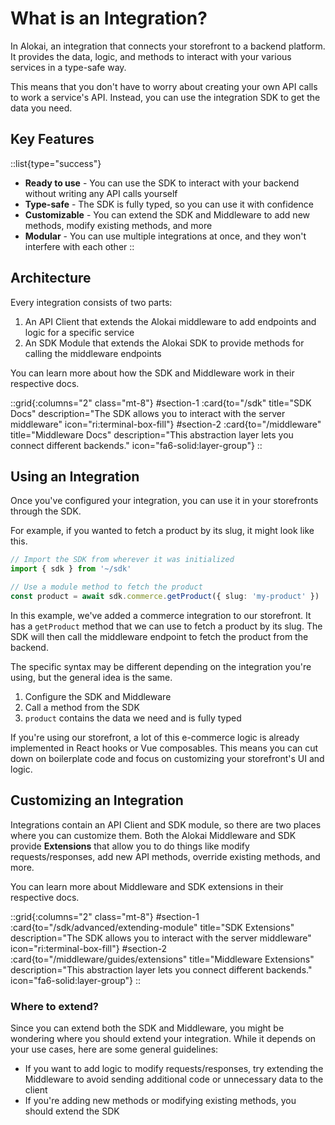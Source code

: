# What is an Integration?

In Alokai, an integration that connects your storefront to a backend platform. It provides the data, logic, and methods to interact with your various services in a type-safe way.

This means that you don't have to worry about creating your own API calls to work a service's API. Instead, you can use the integration SDK to get the data you need.

## Key Features

::list{type="success"}
- **Ready to use** - You can use the SDK to interact with your backend without writing any API calls yourself
- **Type-safe** - The SDK is fully typed, so you can use it with confidence
- **Customizable** - You can extend the SDK and Middleware to add new methods, modify existing methods, and more
- **Modular** - You can use multiple integrations at once, and they won't interfere with each other
::

## Architecture

Every integration consists of two parts:

1. An API Client that extends the Alokai middleware to add endpoints and logic for a specific service
2. An SDK Module that extends the Alokai SDK to provide methods for calling the middleware endpoints

You can learn more about how the SDK and Middleware work in their respective docs.

::grid{:columns="2" class="mt-8"}
#section-1
:card{to="/sdk" title="SDK Docs" description="The SDK allows you to interact with the server middleware" icon="ri:terminal-box-fill"}
#section-2
:card{to="/middleware" title="Middleware Docs" description="This abstraction layer lets you connect different backends." icon="fa6-solid:layer-group"}
::

## Using an Integration

Once you've configured your integration, you can use it in your storefronts through the SDK.

For example, if you wanted to fetch a product by its slug, it might look like this. 

```ts
// Import the SDK from wherever it was initialized
import { sdk } from '~/sdk'

// Use a module method to fetch the product
const product = await sdk.commerce.getProduct({ slug: 'my-product' })
```

In this example, we've added a commerce integration to our storefront. It has a `getProduct` method that we can use to fetch a product by its slug. The SDK will then call the middleware endpoint to fetch the product from the backend.

The specific syntax may be different depending on the integration you're using, but the general idea is the same.

1. Configure the SDK and Middleware
2. Call a method from the SDK
3. `product` contains the data we need and is fully typed

If you're using our storefront, a lot of this e-commerce logic is already implemented in React hooks or Vue composables. This means you can cut down on boilerplate code and focus on customizing your storefront's UI and logic.

## Customizing an Integration

Integrations contain an API Client and SDK module, so there are two places where you can customize them. Both the Alokai Middleware and SDK provide **Extensions** that allow you to do things like modify requests/responses, add new API methods, override existing methods, and more. 

You can learn more about Middleware and SDK extensions in their respective docs.

::grid{:columns="2" class="mt-8"}
#section-1
:card{to="/sdk/advanced/extending-module" title="SDK Extensions" description="The SDK allows you to interact with the server middleware" icon="ri:terminal-box-fill"}
#section-2
:card{to="/middleware/guides/extensions" title="Middleware Extensions" description="This abstraction layer lets you connect different backends." icon="fa6-solid:layer-group"}
::

### Where to extend?

Since you can extend both the SDK and Middleware, you might be wondering where you should extend your integration. While it depends on your use cases, here are some general guidelines:

- If you want to add logic to modify requests/responses, try extending the Middleware to avoid sending additional code or unnecessary data to the client
- If you're adding new methods or modifying existing methods, you should extend the SDK

